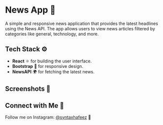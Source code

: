 # News App 📰

A simple and responsive news application that provides the latest headlines using the News API. The app allows users to view news articles filtered by categories like general, technology, and more.

## Tech Stack ⚙️

- **React** ⚛️ for building the user interface.
- **Bootstrap** 🎨 for responsive design.
- **NewsAPI** 🌍 for fetching the latest news.

## Screenshots 📸


## Connect with Me 📱

Follow me on Instagram: [@syntaxhafeez](https://www.instagram.com/syntaxhafeez) 💬
